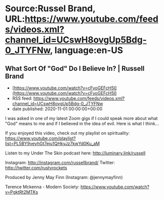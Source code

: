 # Source:Russel Brand, URL:https://www.youtube.com/feeds/videos.xml?channel_id=UCswH8ovgUp5Bdg-0_JTYFNw, language:en-US

## What Sort Of "God" Do I Believe In? | Russell Brand
 - [https://www.youtube.com/watch?v=cFyoGEFcH5I](https://www.youtube.com/watch?v=cFyoGEFcH5I)
 - RSS feed: https://www.youtube.com/feeds/videos.xml?channel_id=UCswH8ovgUp5Bdg-0_JTYFNw
 - date published: 2020-11-01 00:00:00+00:00

I was asked in one of my latest Zoom gigs if I could speak more about what "God" means to me and if I believed in the idea of evil. Here is what I think...

If you enjoyed this video, check out my playlist on spirituality: https://www.youtube.com/playlist?list=PL5BY9veyhGt7eju1QHkyJz7kwYd0Ku_aM

Listen to my Under The Skin podcast here: 
http://luminary.link/russell

Instagram: http://instagram.com/russellbrand/
Twitter: http://twitter.com/rustyrockets

Produced by Jenny May Finn (Instagram: @jennymayfinn)

Terence Mckenna - Modern Society: https://www.youtube.com/watch?v=PgktRt2MTKs

